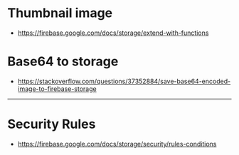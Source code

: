 
# Thumbnail image
 - https://firebase.google.com/docs/storage/extend-with-functions

# Base64 to storage
 - https://stackoverflow.com/questions/37352884/save-base64-encoded-image-to-firebase-storage

----

# Security Rules
 - https://firebase.google.com/docs/storage/security/rules-conditions
